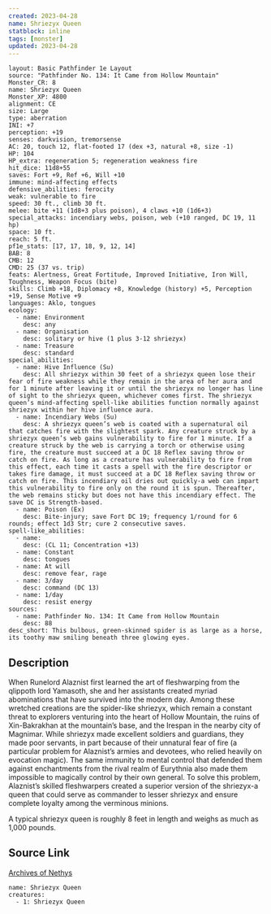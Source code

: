 ```yaml
---
created: 2023-04-28
name: Shriezyx Queen
statblock: inline
tags: [monster]
updated: 2023-04-28
---
```

```statblock
layout: Basic Pathfinder 1e Layout
source: "Pathfinder No. 134: It Came from Hollow Mountain"
Monster_CR: 8
name: Shriezyx Queen
Monster_XP: 4800
alignment: CE
size: Large
type: aberration
INI: +7
perception: +19
senses: darkvision, tremorsense
AC: 20, touch 12, flat-footed 17 (dex +3, natural +8, size -1)
HP: 104
HP_extra: regeneration 5; regeneration weakness fire
hit_dice: 11d8+55
saves: Fort +9, Ref +6, Will +10
immune: mind-affecting effects
defensive_abilities: ferocity
weak: vulnerable to fire
speed: 30 ft., climb 30 ft.
melee: bite +11 (1d8+3 plus poison), 4 claws +10 (1d6+3)
special_attacks: incendiary webs, poison, web (+10 ranged, DC 19, 11 hp)
space: 10 ft.
reach: 5 ft.
pf1e_stats: [17, 17, 18, 9, 12, 14]
BAB: 8
CMB: 12
CMD: 25 (37 vs. trip)
feats: Alertness, Great Fortitude, Improved Initiative, Iron Will, Toughness, Weapon Focus (bite)
skills: Climb +18, Diplomacy +8, Knowledge (history) +5, Perception +19, Sense Motive +9
languages: Aklo, tongues
ecology:
  - name: Environment
    desc: any
  - name: Organisation
    desc: solitary or hive (1 plus 3-12 shriezyx)
  - name: Treasure
    desc: standard
special_abilities:
  - name: Hive Influence (Su)
    desc: All shriezyx within 30 feet of a shriezyx queen lose their fear of fire weakness while they remain in the area of her aura and for 1 minute after leaving it or until the shriezyx no longer has line of sight to the shriezyx queen, whichever comes first. The shriezyx queen’s mind-affecting spell-like abilities function normally against shriezyx within her hive influence aura.
  - name: Incendiary Webs (Su)
    desc: A shriezyx queen’s web is coated with a supernatural oil that catches fire with the slightest spark. Any creature struck by a shriezyx queen’s web gains vulnerability to fire for 1 minute. If a creature struck by the web is carrying a torch or otherwise using fire, the creature must succeed at a DC 18 Reflex saving throw or catch on fire. As long as a creature has vulnerability to fire from this effect, each time it casts a spell with the fire descriptor or takes fire damage, it must succeed at a DC 18 Reflex saving throw or catch on fire. This incendiary oil dries out quickly-a web can impart this vulnerability to fire only on the round it is spun. Thereafter, the web remains sticky but does not have this incendiary effect. The save DC is Strength-based.
  - name: Poison (Ex)
    desc: Bite-injury; save Fort DC 19; frequency 1/round for 6 rounds; effect 1d3 Str; cure 2 consecutive saves.
spell-like_abilities:
  - name:
    desc: (CL 11; Concentration +13)
  - name: Constant
    desc: tongues
  - name: At will
    desc: remove fear, rage
  - name: 3/day
    desc: command (DC 13)
  - name: 1/day
    desc: resist energy
sources:
  - name: Pathfinder No. 134: It Came from Hollow Mountain
    desc: 88
desc_short: This bulbous, green-skinned spider is as large as a horse, its toothy maw smiling beneath three glowing eyes.
```
## Description
When Runelord Alaznist first learned the art of fleshwarping from the qlippoth lord Yamasoth, she and her assistants created myriad abominations that have survived into the modern day. Among these wretched creations are the spider-like shriezyx, which remain a constant threat to explorers venturing into the heart of Hollow Mountain, the ruins of Xin-Bakrakhan at the mountain’s base, and the Irespan in the nearby city of Magnimar. While shriezyx made excellent soldiers and guardians, they made poor servants, in part because of their unnatural fear of fire (a particular problem for Alaznist’s armies and devotees, who relied heavily on evocation magic). The same immunity to mental control that defended them against enchantments from the rival realm of Eurythnia also made them impossible to magically control by their own general. To solve this problem, Alaznist’s skilled fleshwarpers created a superior version of the shriezyx-a queen that could serve as commander to lesser shriezyx and ensure complete loyalty among the verminous minions.

 A typical shriezyx queen is roughly 8 feet in length and weighs as much as 1,000 pounds.
## Source Link
[Archives of Nethys](https://aonprd.com/MonsterDisplay.aspx?ItemName=Shriezyx%20Queen)
```encounter-table
name: Shriezyx Queen
creatures:
  - 1: Shriezyx Queen
```
